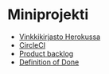# Miniprojekti

* [Vinkkikirjasto Herokussa](http://vinkkikirjasto.herokuapp.com/)
* [CircleCI](https://circleci.com/gh/hannuorn/Agile5-miniprojekti)
* [Product backlog](https://docs.google.com/spreadsheets/d/1w2MvPLga09autEiqfWHRf4b6ZIb_XvbqIzwAxncRldM/edit#gid=0)
* [Definition of Done](doc/definition_of_done.md)
